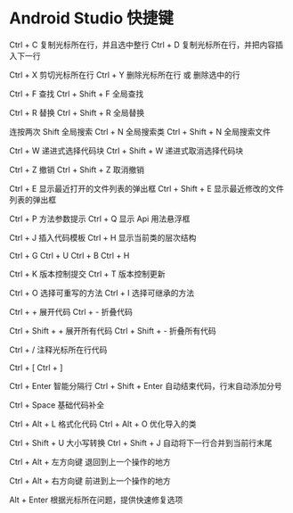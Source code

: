 # Android Studio 快捷键

Ctrl + C 复制光标所在行，并且选中整行
Ctrl + D 复制光标所在行，并把内容插入下一行

Ctrl + X 剪切光标所在行
Ctrl + Y 删除光标所在行 或 删除选中的行

Ctrl + F 查找
Ctrl + Shift + F 全局查找

Ctrl + R 替换
Ctrl + Shift + R 全局替换

连按两次 Shift 全局搜索
Ctrl + N 全局搜索类
Ctrl + Shift + N 全局搜索文件

Ctrl + W 递进式选择代码块
Ctrl + Shift + W 递进式取消选择代码块

Ctrl + Z 撤销
Ctrl + Shift + Z 取消撤销 

Ctrl + E 显示最近打开的文件列表的弹出框
Ctrl + Shift + E 显示最近修改的文件列表的弹出框

Ctrl + P 方法参数提示
Ctrl + Q 显示 Api 用法悬浮框

Ctrl + J 插入代码模板
Ctrl + H 显示当前类的层次结构


Ctrl + G
Ctrl + U
Ctrl + B
Ctrl + H

Ctrl + K 版本控制提交
Ctrl + T 版本控制更新

Ctrl + O 选择可重写的方法
Ctrl + I 选择可继承的方法

Ctrl + + 展开代码
Ctrl + - 折叠代码

Ctrl + Shift + + 展开所有代码
Ctrl + Shift + - 折叠所有代码

Ctrl + / 注释光标所在行代码

Ctrl + [
Ctrl + ]

Ctrl + Enter 智能分隔行
Ctrl + Shift + Enter 自动结束代码，行末自动添加分号

Ctrl + Space 基础代码补全

Ctrl + Alt + L 格式化代码
Ctrl + Alt + O 优化导入的类

Ctrl + Shift + U 大小写转换
Ctrl + Shift + J 自动将下一行合并到当前行末尾

Ctrl + Alt + 左方向键 退回到上一个操作的地方

Ctrl + Alt + 右方向键 前进到上一个操作的地方



Alt + Enter 根据光标所在问题，提供快速修复选项